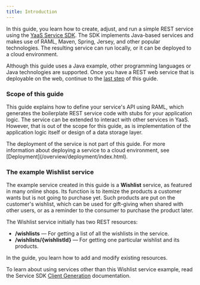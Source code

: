 ```yaml
---
title: Introduction
---
```


In this guide, you learn how to create, adjust, and run a simple REST service using the [YaaS Service SDK](/tools/servicesdk/index.html). The SDK implements Java-based services and makes use of RAML, Maven, Spring, Jersey, and other popular technologies. The resulting service can run locally, or it can be deployed to a cloud environment.

Although this guide uses a Java example, other programming languages or Java technologies are supported. Once you have a REST web service that is deployable on the web, continue to the [last step](/gettingstarted/createaservice#6) of this guide.

### Scope of this guide

This guide explains how to define your service's API using RAML, which generates the boilerplate REST service code with stubs for your application logic. The service can be extended to interact with other services in YaaS.
However, that is out of the scope for this guide, as is implementation of the application logic itself or design of a data storage layer.

<div class="panel tip">
The deployment of the service is not part of this guide. For more information about deploying a service to a cloud environment, see  [Deployment](/overview/deployment/index.html).</div>

### The example Wishlist service

The example service created in this guide is a **Wishlist** service, as featured in many online shops. Its function is to itemize the products a customer wants but is not going to purchase yet. Such products are put on the customer's wishlist, which can be used for gift-giving when shared with other users, or as a reminder to the consumer to purchase the product later.

The Wishlist service initially has two REST resources:

* **/wishlists** — For getting a list of all the wishlists in the service.
* **/wishlists/{wishlistId}** — For getting one particular wishlist and its products.

In the guide, you learn how to add and modify existing resources.

<div class ="panel info"> To learn about using services other than this Wishlist service example, read the Service SDK <a href="/tools/servicesdk/index.html#GeneratingClients">Client Generation</a> documentation.
</div>
